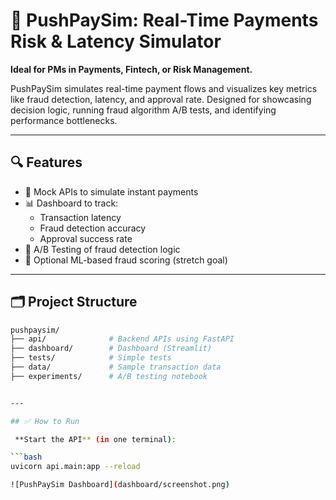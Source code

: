 # 🚀 PushPaySim: Real-Time Payments Risk & Latency Simulator

**Ideal for PMs in Payments, Fintech, or Risk Management.**

PushPaySim simulates real-time payment flows and visualizes key metrics like fraud detection, latency, and approval rate. Designed for showcasing decision logic, running fraud algorithm A/B tests, and identifying performance bottlenecks.

---

## 🔍 Features

- 🧪 Mock APIs to simulate instant payments
- 📊 Dashboard to track:
  - Transaction latency
  - Fraud detection accuracy
  - Approval success rate
- 🔀 A/B Testing of fraud detection logic
- 🧠 Optional ML-based fraud scoring (stretch goal)

---

## 🗂️ Project Structure

```bash
pushpaysim/
├── api/              # Backend APIs using FastAPI
├── dashboard/        # Dashboard (Streamlit)
├── tests/            # Simple tests
├── data/             # Sample transaction data
├── experiments/      # A/B testing notebook


---

## ✅ How to Run

 **Start the API** (in one terminal):

```bash
uvicorn api.main:app --reload

![PushPaySim Dashboard](dashboard/screenshot.png)


